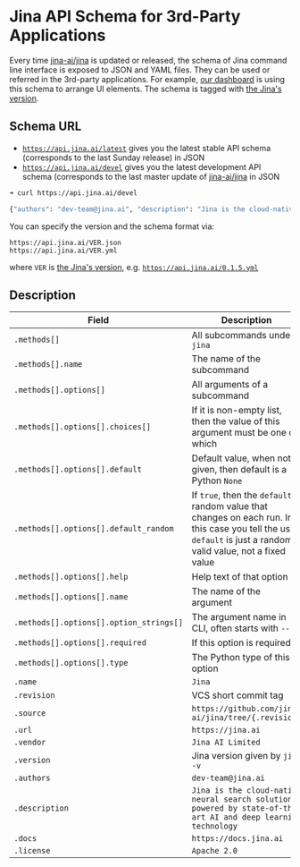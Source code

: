 # Jina API Schema for 3rd-Party Applications


Every time [jina-ai/jina](https://github.com/jina-ai/jina) is updated or released, the schema of Jina command line interface is exposed to JSON and YAML files. They can be used or referred in the 3rd-party applications. For example, [our dashboard](https://dashboard.jina.ai) is using this schema to arrange UI elements. The schema is tagged with [the Jina's version](https://github.com/jina-ai/jina/blob/master/RELEASE.md#version-explained). 

## Schema URL

- [`https://api.jina.ai/latest`](https://api.jina.ai/latest) gives you the latest stable API schema (corresponds to the last Sunday release) in JSON
- [`https://api.jina.ai/devel`](https://api.jina.ai/devel) gives you the latest development API schema (corresponds to the last master update of [jina-ai/jina](https://github.com/jina-ai/jina) in JSON

```bash
➜ curl https://api.jina.ai/devel

{"authors": "dev-team@jina.ai", "description": "Jina is the cloud-native neural search solution powered by state-of-the-art AI and deep learning technology", "docs": "https://docs.jina.ai", "license": "Apache 2.0", "methods": [{"name": "pod", "options": [{"choices": null, "default": null, "default_random": false, "help": "the name of this pea, used to identify the pod and its logs.", "name": "name", "option_strings": ["--name"], "required": false, "type": "str"},
```

You can specify the version and the schema format via:

```text
https://api.jina.ai/VER.json
https://api.jina.ai/VER.yml
```

where `VER` is [the Jina's version](https://github.com/jina-ai/jina/blob/master/RELEASE.md#version-explained), e.g. [`https://api.jina.ai/0.1.5.yml`](https://api.jina.ai/0.1.5.yml)


## Description

| Field | Description |
| --- | --- |
|`.methods[]`|  All subcommands under `jina` |
|`.methods[].name`|  The name of the subcommand  |
|`.methods[].options[]`|  All arguments of a subcommand  |
|`.methods[].options[].choices[]`| If it is non-empty list, then the value of this argument must be one of which |
|`.methods[].options[].default`| Default value, when not given, then default is a Python `None` |
|`.methods[].options[].default_random`|  If `true`, then the `default` is random value that changes on each run. In this case you tell the user `default` is just a random valid value, not a fixed value  |
|`.methods[].options[].help`| Help text of that option  |
|`.methods[].options[].name`|  The name of the argument  |
|`.methods[].options[].option_strings[]`|  The argument name in CLI, often starts with `--`  |
|`.methods[].options[].required`|  If this option is required  |
|`.methods[].options[].type`|  The Python type of this option  |
|`.name`| `Jina`   |
|`.revision`| VCS short commit tag |
|`.source`| `https://github.com/jina-ai/jina/tree/{.revision}` |
|`.url`|  `https://jina.ai`  |
|`.vendor`|  `Jina AI Limited`  |
|`.version`| Jina version given by `jina -v`  |
|`.authors`|  `dev-team@jina.ai`  |
|`.description`|  `Jina is the cloud-native neural search solution powered by state-of-the-art AI and deep learning technology`  |
|`.docs`|  `https://docs.jina.ai`  |
|`.license`|   `Apache 2.0` |
